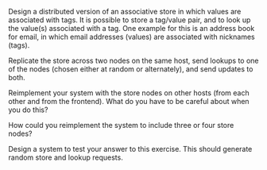 Design a distributed version of an associative store in which values are associated with tags. It is possible to store a tag/value pair, and to look up the value(s) associated with a tag. One example for this is an address book for email, in which email addresses (values) are associated with nicknames (tags).

Replicate the store across two nodes on the same host, send lookups to one of the nodes (chosen either at random or alternately), and send updates to both.

Reimplement your system with the store nodes on other hosts (from each other and from the frontend). What do you have to be careful about when you do this?

How could you reimplement the system to include three or four store nodes?

Design a system to test your answer to this exercise. This should generate random store and lookup requests.

